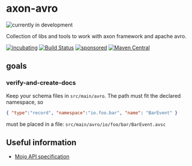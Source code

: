 # axon-avro

![currently in development](https://img.shields.io/badge/lifecycle-INCUBATING-orange.svg)

Collection of libs and tools to work with axon framework and apache avro.

[![incubating](https://img.shields.io/badge/lifecycle-INCUBATING-orange.svg)](https://github.com/holisticon#open-source-lifecycle)
[![Build Status](https://github.com/holixon/axon-avro/workflows/Development%20branches/badge.svg)](https://github.com/holixon/axon-avro/actions)
[![sponsored](https://img.shields.io/badge/sponsoredBy-Holisticon-red.svg)](https://holisticon.de/)
[![Maven Central](https://maven-badges.herokuapp.com/maven-central/io.holixon.axon.avro/axon-avro-bom/badge.svg)](https://maven-badges.herokuapp.com/maven-central/io.holixon.axon.avro/axon-avro-bom)

## goals

### verify-and-create-docs

Keep your schema files in `src/main/avro`. The path must fit the declared namespace, so

```json
{ "type":"record", "namespace":"io.foo.bar", "name": "BarEvent" }
```

must be placed in a file: `src/main/avro/io/foo/bar/BarEvent.avsc`

## Useful information

* [Mojo API specification](https://maven.apache.org/developers/mojo-api-specification.html)
